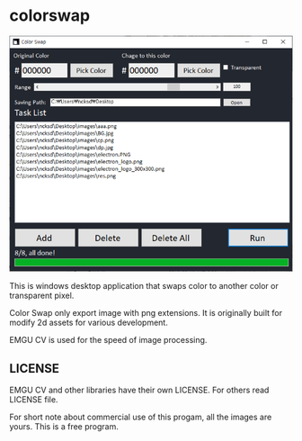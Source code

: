 # colorswap

![alt App Image](/img/color_swap.PNG)

This is windows desktop application that swaps color to another color or transparent pixel.

Color Swap only export image with png extensions. It is originally built for modify 2d assets for various development.

EMGU CV is used for the speed of image processing.

## LICENSE
EMGU CV and other libraries have their own LICENSE. For others read LICENSE file.

For short note about commercial use of this progam, all the images are yours. This is a free program.
